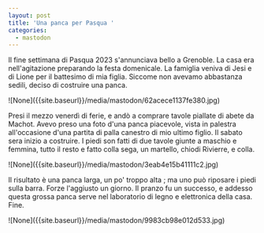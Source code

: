 ```yaml
---
layout: post
title: 'Una panca per Pasqua '
categories:
  - mastodon
---
```

<p>Il fine settimana di Pasqua 2023 s&#39;annunciava bello a Grenoble. La casa era nell&#39;agitazione preparando la festa domenicale. La famiglia veniva di Jesi e di Lione per il battesimo di mia figlia. Siccome non avevamo abbastanza sedili, deciso di costruire una panca.</p>![None]({{site.baseurl}}/media/mastodon/62acece1137fe380.jpg)
<p>Presi il mezzo venerdì di ferie, e andò a comprare tavole piallate di abete da Machot. Avevo preso una foto d&#39;una panca piacevole, vista in palestra all&#39;occasione d&#39;una partita di palla canestro di mio ultimo figlio. Il sabato sera inizio a costruire. I piedi son fatti di due tavole giunte a maschio e femmina, tutto il resto e fatto colla sega, un martello, chiodi Rivierre, e colla.</p>![None]({{site.baseurl}}/media/mastodon/3eab4e15b41111c2.jpg)
<p>Il risultato è una panca larga, un po&#39; troppo alta ; ma uno può riposare i piedi sulla barra. Forze l&#39;aggiusto un giorno. Il pranzo fu un successo, e addesso questa grossa panca serve nel laboratorio di legno e elettronica della casa. Fine.</p>![None]({{site.baseurl}}/media/mastodon/9983cb98e012d533.jpg)
